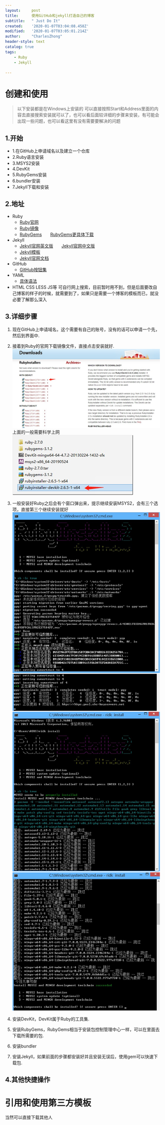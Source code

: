 ```yaml
---
layout:     post
title:      使用GitHub和jekyll打造自己的博客
subtitle:   " Just Do It"
created:    '2020-01-07T03:04:08.458Z'
modified:   '2020-01-07T03:05:01.214Z'
author:     "CharlesZhong"
header-style: text
catalog: true
tags:
    - Ruby
    - Jekyll

---
```


# 创建和使用

> 以下安装都是在Windows上安装的
可以直接按照Start和Address里面的内容去直接搜索安装就可以了，也可以看后面较详细的步骤来安装，有可能会出现一些问题，也可以看这里有没有需要要解决的问题

## 1.开始
- 1.在GitHub上申请域名以及建立一个仓库
- 2.Ruby语言安装
- 3.MSYS2安装
- 4.DevKit
- 5.RubyGems安装
- 6.bundler安装
- 7.Jekyll下载和安装

## 2.地址
- Ruby
  - [Ruby官网](https://rubyinstaller.org/downloads)
  - [Ruby镜像](https://gems.ruby-china.com/)
  - [RubyGems](https:rubygems.org/) &#160;&#160;&#160;&#160;&#160; [RubyGems更具体下载](https://rubygems.org/pages/download)
- Jekyll
  - [Jekyll官网英文版](https://jekyllrb.com/) &#160;&#160;&#160;&#160;&#160; [Jekyll官网中文版](https://jekyll.comptechs.cn/)
  - [Jekyll模板](https://jekyllthemes.dev/)
  - [Jekyll官网文档](https://jekyllrb.com/docs/usage/)
- GitHub
  - [GitHub按钮集](https://ghbtns.com/)
- YAML
  - [具体语法](https://yaml.org/)
- HTML CSS LESS JS等
可自行网上搜索，目前暂时用不到，但是后面要改自己博客的样子的时候，就需要到了，如果只是需要一个博客的模板而已，就没必要了解那么深入

## 3.详细步骤
1. 现在GitHub上申请域名，这个需要有自己的账号，没有的话可以申请一个先，然后到界面中.

2. 接着到Ruby的官网下载镜像文件，直接点击安装就好.
![](/img/in-post/post-blog/ruby-download.jpg)
上面的一般需要科学上网
![](/img/in-post/post-blog/ruby-devkit-setup.jpg)

3. 一般安装好Ruby之后会有个窗口弹出来，提示继续安装MSYS2，会有三个选项，直接第三个继续安装就好
![](/img/in-post/post-blog/msys2-install-1.jpg)
![](/img/in-post/post-blog/msys2-install-2.jpg)
![](/img/in-post/post-blog/msys2-install-3.jpg)
![](/img/in-post/post-blog/msys2-install-4.jpg)

4. 安装DevKit，DevKit属于Ruby的工具集.

5. 安装RubyGems，RubyGems相当于安装包控制管理中心一样，可以在里面去下载所需要的包.

6. 安装bundler

7. 安装Jekyll，如果前面的步骤都安装好并且安装无误后，使用gem可以快速下载包.

## 4.其他快捷操作

# 引用和使用第三方模板
当然可以直接下载其他人